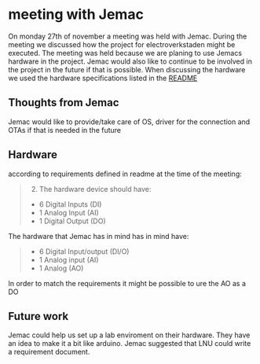 # meeting with Jemac

On monday 27th of november a meeting was held with Jemac. During the meeting we discussed how the project for electroverkstaden might be executed. The meeting was held because we are planing to use Jemacs hardware in the project. Jemac would also like to continue to be involved in the project in the future if that is possible. When discussing the hardware we used the hardware specifications listed in the [README](/README.md)


## Thoughts from Jemac
Jemac would like to provide/take care of OS, driver for the connection and OTAs if that is needed in the future 

## Hardware
according to requirements defined in readme at the time of the meeting:
>2. The hardware device should have:
>   - 6 Digital Inputs (DI)
>   - 1 Analog Input (AI)
>   - 1 Digital Output (DO)

The hardware that Jemac has in mind has in mind have:

> - 6 Digital Input/output (DI/O)
> - 1 Analog input (AI)
> - 1 Analog (AO)

In order to match the requirements it might be possible to ure the AO as a DO

## Future work

Jemac could help us set up a lab enviroment on their hardware. They have an idea to make it a bit like arduino. Jemac suggested that LNU could write a requirement document. 
